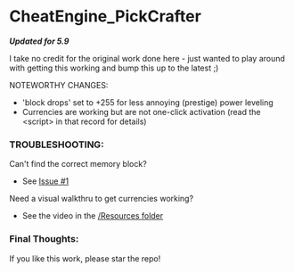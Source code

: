 # CheatEngine_PickCrafter

***Updated for 5.9***

I take no credit for the original work done here - just wanted to play around with getting this working and bump this up to the latest ;)


NOTEWORTHY CHANGES:
- 'block drops' set to +255 for less annoying (prestige) power leveling
- Currencies are working but are not one-click activation (read the \<script\> in that record for details)

### TROUBLESHOOTING:
Can't find the correct memory block?
- See [Issue #1](https://github.com/TheRedBull/CheatEngine_PickCrafter/issues/1)

Need a visual walkthru to get currencies working?
- See the video in the [/Resources folder](https://github.com/TheRedBull/CheatEngine_PickCrafter/tree/master/Resources)


### Final Thoughts:
If you like this work, please star the repo!
